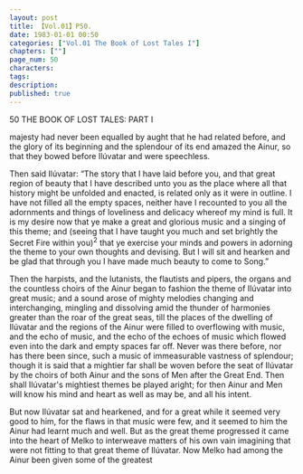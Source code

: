 ```yaml
---
layout: post
title: 【Vol.01】P50.
date: 1983-01-01 00:50
categories: ["Vol.01 The Book of Lost Tales I"]
chapters: [""]
page_num: 50
characters: 
tags: 
description: 
published: true
---
```


<p style="text-indent: 0;">
50       THE BOOK OF LOST TALES: PART I
</p>

majesty had never been equalled by aught that he had related before, and the glory of its beginning and the splendour of its end amazed the Ainur, so that they bowed before Ilúvatar and were speechless.

Then said Ilúvatar: “The story that I have laid before you, and that great region of beauty that I have described unto you as the place where all that history might be unfolded and enacted, is related only as it were in outline. I have not filled all the empty spaces, neither have I recounted to you all the adornments and things of loveliness and delicacy whereof my mind is full. It is my desire now that ye make a great and glorious music and a singing of this theme; and (seeing that I have taught you much and set brightly the Secret Fire within you)<SUP>2</SUP> that ye exercise your minds and powers in adorning the theme to your own thoughts and devising. But I will sit and hearken and be glad that through you I have made much beauty to come to Song.”

Then the harpists, and the lutanists, the flautists and pipers, the organs and the countless choirs of the Ainur began to fashion the theme of Ilúvatar into great music; and a sound arose of mighty melodies changing and interchanging, mingling and dissolving amid the thunder of harmonies greater than the roar of the great seas, till the places of the dwelling of Ilúvatar and the regions of the Ainur were filled to overflowing with music, and the echo of music, and the echo of the echoes of music which flowed even into the dark and empty spaces far off. Never was there before, nor has there been since, such a music of immeasurable vastness of splendour; though it is said that a mightier far shall be woven before the seat of Ilúvatar by the choirs of both Ainur and the sons of Men after the Great End. Then shall Ilúvatar's mightiest themes be played aright; for then Ainur and Men will know his mind and heart as well as may be, and all his intent.

But now Ilúvatar sat and hearkened, and for a great while it seemed very good to him, for the flaws in that music were few, and it seemed to him the Ainur had learnt much and well. But as the great theme progressed it came into the heart of Melko to interweave matters of his own vain imagining that were not fitting to that great theme of Ilúvatar. Now Melko had among the Ainur been given some of the greatest

